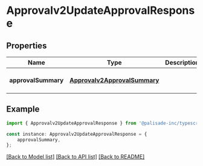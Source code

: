# Approvalv2UpdateApprovalResponse


## Properties

Name | Type | Description | Notes
------------ | ------------- | ------------- | -------------
**approvalSummary** | [**Approvalv2ApprovalSummary**](Approvalv2ApprovalSummary.md) |  | [optional] [default to undefined]

## Example

```typescript
import { Approvalv2UpdateApprovalResponse } from '@palisade-inc/typescript-sdk';

const instance: Approvalv2UpdateApprovalResponse = {
    approvalSummary,
};
```

[[Back to Model list]](../README.md#documentation-for-models) [[Back to API list]](../README.md#documentation-for-api-endpoints) [[Back to README]](../README.md)
